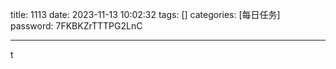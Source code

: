 title: 1113 
date: 2023-11-13 10:02:32 
tags: []
categories: [每日任务]
password: 7FKBKZrTTTPG2LnC

---
 <!--more-->


t
